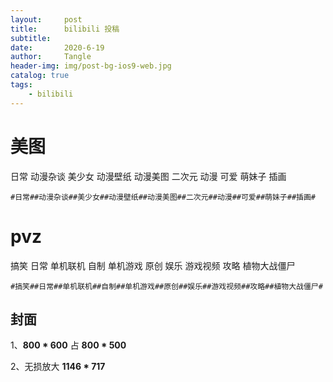 ```yaml
---
layout:     post
title:      bilibili 投稿
subtitle:   
date:       2020-6-19
author:     Tangle
header-img: img/post-bg-ios9-web.jpg
catalog: true
tags:
    - bilibili
---
```


# 美图

日常
动漫杂谈
美少女
动漫壁纸
动漫美图
二次元
动漫
可爱
萌妹子
插画

```text
#日常##动漫杂谈##美少女##动漫壁纸##动漫美图##二次元##动漫##可爱##萌妹子##插画#
```

# pvz

搞笑
日常
单机联机
自制
单机游戏
原创
娱乐
游戏视频
攻略
植物大战僵尸

```text
#搞笑##日常##单机联机##自制##单机游戏##原创##娱乐##游戏视频##攻略##植物大战僵尸#
```

## 封面

1、**800 * 600** 占 **800 * 500**

2、无损放大 **1146 * 717**
